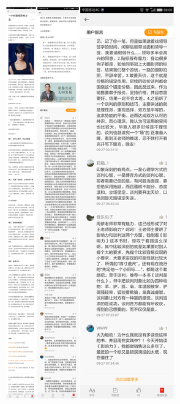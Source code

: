 ![](../../images/2016年9月/WS0927-1.jpg)
![](../../images/2016年9月/WS0927-2.jpg)
![](../../images/2016年9月/WS0927-3.jpg)
